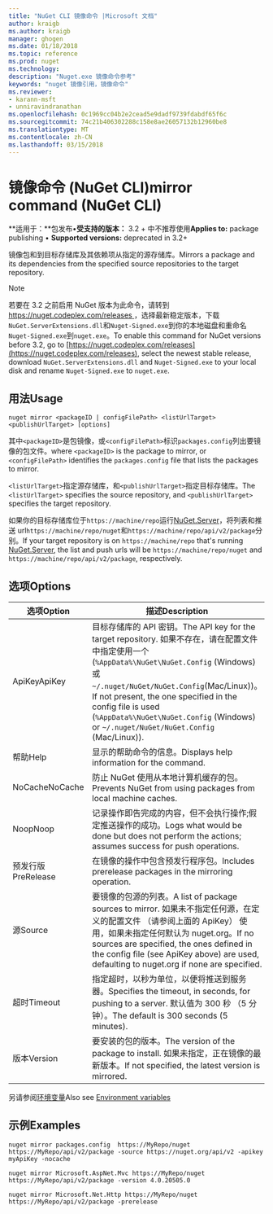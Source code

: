 ```yaml
---
title: "NuGet CLI 镜像命令 |Microsoft 文档"
author: kraigb
ms.author: kraigb
manager: ghogen
ms.date: 01/18/2018
ms.topic: reference
ms.prod: nuget
ms.technology: 
description: "Nuget.exe 镜像命令参考"
keywords: "nuget 镜像引用，镜像命令"
ms.reviewer:
- karann-msft
- unniravindranathan
ms.openlocfilehash: 0c1969cc04b2e2cead5e9dadf9739fdabdf65f6c
ms.sourcegitcommit: 74c21b406302288c158e8ae26057132b12960be8
ms.translationtype: MT
ms.contentlocale: zh-CN
ms.lasthandoff: 03/15/2018
---
```

# <a name="mirror-command-nuget-cli"></a><span data-ttu-id="f2a5c-104">镜像命令 (NuGet CLI)</span><span class="sxs-lookup"><span data-stu-id="f2a5c-104">mirror command (NuGet CLI)</span></span>

<span data-ttu-id="f2a5c-105">**适用于：**包发布&bullet;**受支持的版本：** 3.2 + 中不推荐使用</span><span class="sxs-lookup"><span data-stu-id="f2a5c-105">**Applies to:** package publishing &bullet; **Supported versions:** deprecated in 3.2+</span></span>

<span data-ttu-id="f2a5c-106">镜像包和到目标存储库及其依赖项从指定的源存储库。</span><span class="sxs-lookup"><span data-stu-id="f2a5c-106">Mirrors a package and its dependencies from the specified source repositories to the target repository.</span></span>

> [!NOTE]
> <span data-ttu-id="f2a5c-107">若要在 3.2 之前启用 NuGet 版本为此命令，请转到[ https://nuget.codeplex.com/releases ](https://nuget.codeplex.com/releases)，选择最新稳定版本，下载`NuGet.ServerExtensions.dll`和`Nuget-Signed.exe`到你的本地磁盘和重命名`Nuget-Signed.exe`到`nuget.exe`。</span><span class="sxs-lookup"><span data-stu-id="f2a5c-107">To enable this command for NuGet versions before 3.2, go to [https://nuget.codeplex.com/releases](https://nuget.codeplex.com/releases), select the newest stable release, download `NuGet.ServerExtensions.dll` and `Nuget-Signed.exe` to your local disk and rename `Nuget-Signed.exe` to `nuget.exe`.</span></span>

## <a name="usage"></a><span data-ttu-id="f2a5c-108">用法</span><span class="sxs-lookup"><span data-stu-id="f2a5c-108">Usage</span></span>

```cli
nuget mirror <packageID | configFilePath> <listUrlTarget> <publishUrlTarget> [options]
```

<span data-ttu-id="f2a5c-109">其中`<packageID>`是包镜像，或`<configFilePath>`标识`packages.config`列出要镜像的包文件。</span><span class="sxs-lookup"><span data-stu-id="f2a5c-109">where `<packageID>` is the package to mirror, or `<configFilePath>` identifies the `packages.config` file that lists the packages to mirror.</span></span>

<span data-ttu-id="f2a5c-110">`<listUrlTarget>`指定源存储库，和`<publishUrlTarget>`指定目标存储库。</span><span class="sxs-lookup"><span data-stu-id="f2a5c-110">The `<listUrlTarget>` specifies the source repository, and `<publishUrlTarget>` specifies the target repository.</span></span>

<span data-ttu-id="f2a5c-111">如果你的目标存储库位于`https://machine/repo`运行[NuGet.Server](../hosting-packages/nuget-server.md)，将列表和推送 url`https://machine/repo/nuget`和`https://machine/repo/api/v2/package`分别。</span><span class="sxs-lookup"><span data-stu-id="f2a5c-111">If your target repository is on `https://machine/repo` that's running [NuGet.Server](../hosting-packages/nuget-server.md), the list and push urls will be `https://machine/repo/nuget` and `https://machine/repo/api/v2/package`, respectively.</span></span>

## <a name="options"></a><span data-ttu-id="f2a5c-112">选项</span><span class="sxs-lookup"><span data-stu-id="f2a5c-112">Options</span></span>

| <span data-ttu-id="f2a5c-113">选项</span><span class="sxs-lookup"><span data-stu-id="f2a5c-113">Option</span></span> | <span data-ttu-id="f2a5c-114">描述</span><span class="sxs-lookup"><span data-stu-id="f2a5c-114">Description</span></span> |
| --- | --- |
| <span data-ttu-id="f2a5c-115">ApiKey</span><span class="sxs-lookup"><span data-stu-id="f2a5c-115">ApiKey</span></span> | <span data-ttu-id="f2a5c-116">目标存储库的 API 密钥。</span><span class="sxs-lookup"><span data-stu-id="f2a5c-116">The API key for the target repository.</span></span> <span data-ttu-id="f2a5c-117">如果不存在，请在配置文件中指定使用一个 (`%AppData%\NuGet\NuGet.Config` (Windows) 或`~/.nuget/NuGet/NuGet.Config`(Mac/Linux))。</span><span class="sxs-lookup"><span data-stu-id="f2a5c-117">If not present,  the one specified in the config file is used (`%AppData%\NuGet\NuGet.Config` (Windows) or `~/.nuget/NuGet/NuGet.Config` (Mac/Linux)).</span></span> |
| <span data-ttu-id="f2a5c-118">帮助</span><span class="sxs-lookup"><span data-stu-id="f2a5c-118">Help</span></span> | <span data-ttu-id="f2a5c-119">显示的帮助命令的信息。</span><span class="sxs-lookup"><span data-stu-id="f2a5c-119">Displays help information for the command.</span></span> |
| <span data-ttu-id="f2a5c-120">NoCache</span><span class="sxs-lookup"><span data-stu-id="f2a5c-120">NoCache</span></span> | <span data-ttu-id="f2a5c-121">防止 NuGet 使用从本地计算机缓存的包。</span><span class="sxs-lookup"><span data-stu-id="f2a5c-121">Prevents NuGet from using packages from local machine caches.</span></span> |
| <span data-ttu-id="f2a5c-122">Noop</span><span class="sxs-lookup"><span data-stu-id="f2a5c-122">Noop</span></span> | <span data-ttu-id="f2a5c-123">记录操作即告完成的内容，但不会执行操作;假定推送操作的成功。</span><span class="sxs-lookup"><span data-stu-id="f2a5c-123">Logs what would be done but does not perform the actions; assumes success for push operations.</span></span> |
| <span data-ttu-id="f2a5c-124">预发行版</span><span class="sxs-lookup"><span data-stu-id="f2a5c-124">PreRelease</span></span> | <span data-ttu-id="f2a5c-125">在镜像的操作中包含预发行程序包。</span><span class="sxs-lookup"><span data-stu-id="f2a5c-125">Includes prerelease packages in the mirroring operation.</span></span> |
| <span data-ttu-id="f2a5c-126">源</span><span class="sxs-lookup"><span data-stu-id="f2a5c-126">Source</span></span> | <span data-ttu-id="f2a5c-127">要镜像的包源的列表。</span><span class="sxs-lookup"><span data-stu-id="f2a5c-127">A list of package sources to mirror.</span></span> <span data-ttu-id="f2a5c-128">如果未不指定任何源，在定义的配置文件 （请参阅上面的 ApiKey） 使用，如果未指定任何默认为 nuget.org。</span><span class="sxs-lookup"><span data-stu-id="f2a5c-128">If no sources are specified, the ones defined in the config file (see ApiKey above) are used, defaulting to nuget.org if none are specified.</span></span> |
| <span data-ttu-id="f2a5c-129">超时</span><span class="sxs-lookup"><span data-stu-id="f2a5c-129">Timeout</span></span> | <span data-ttu-id="f2a5c-130">指定超时，以秒为单位，以便将推送到服务器。</span><span class="sxs-lookup"><span data-stu-id="f2a5c-130">Specifies the timeout, in seconds, for pushing to a server.</span></span> <span data-ttu-id="f2a5c-131">默认值为 300 秒 （5 分钟）。</span><span class="sxs-lookup"><span data-stu-id="f2a5c-131">The default is 300 seconds (5 minutes).</span></span> |
| <span data-ttu-id="f2a5c-132">版本</span><span class="sxs-lookup"><span data-stu-id="f2a5c-132">Version</span></span> | <span data-ttu-id="f2a5c-133">要安装的包的版本。</span><span class="sxs-lookup"><span data-stu-id="f2a5c-133">The version of the package to install.</span></span> <span data-ttu-id="f2a5c-134">如果未指定，正在镜像的最新版本。</span><span class="sxs-lookup"><span data-stu-id="f2a5c-134">If not specified, the latest version is mirrored.</span></span> |

<span data-ttu-id="f2a5c-135">另请参阅[环境变量](cli-ref-environment-variables.md)</span><span class="sxs-lookup"><span data-stu-id="f2a5c-135">Also see [Environment variables](cli-ref-environment-variables.md)</span></span>

## <a name="examples"></a><span data-ttu-id="f2a5c-136">示例</span><span class="sxs-lookup"><span data-stu-id="f2a5c-136">Examples</span></span>

```cli
nuget mirror packages.config  https://MyRepo/nuget https://MyRepo/api/v2/package -source https://nuget.org/api/v2 -apikey myApiKey -nocache

nuget mirror Microsoft.AspNet.Mvc https://MyRepo/nuget https://MyRepo/api/v2/package -version 4.0.20505.0

nuget mirror Microsoft.Net.Http https://MyRepo/nuget https://MyRepo/api/v2/package -prerelease
```
